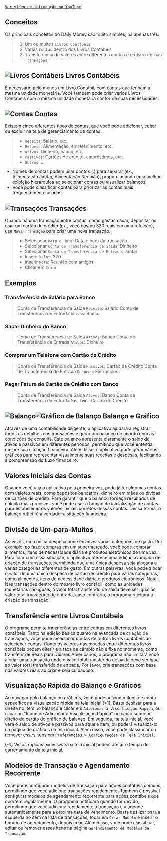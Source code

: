 
[`Ver vídeo de introdução no YouTube`](https://youtu.be/uN3GkA_Afuw)

## Conceitos

Os principais conceitos do Daily Money são muito simples, há apenas três:

> 1. Um ou muitos `Livros Contábeis`
> 2. Várias `Contas` dentro dos Livros Contábeis
> 3. Transferência de valores entre diferentes contas e registro dessas `Transações`

## ![Livros Contábeis](icon:///notebook-multiple) Livros Contábeis

É necessário pelo menos um Livro Contábil, com contas que tenham a mesma unidade monetária. Você também pode criar vários Livros Contábeis com a mesma unidade monetária conforme suas necessidades.

## ![Contas](icon:///bookmark-multiple) Contas

Existem cinco diferentes tipos de contas, que você pode adicionar, editar ou excluir na tela de gerenciamento de contas.

> - `Receita`: Salário, etc.
> - `Despesa`: Alimentação, entretenimento, etc.
> - `Ativos`: Dinheiro, banco, etc.
> - `Passivos`: Cartões de crédito, empréstimos, etc.
> - `Outros`: ...

* Nomes de contas podem usar pontos (.) para separar (ex., Alimentação.Jantar, Alimentação.Reunião), proporcionando uma melhor exibição hierárquica ao selecionar contas ou visualizar balanços.
* Você pode classificar contas para priorizar as contas mais frequentemente usadas.

## ![Transações](icon:///receipt) Transações 

Quando há uma transação entre contas, como gastar, sacar, depositar ou usar um cartão de crédito (ex., você gastou 320 reais em uma refeição), use `Nova Transação` para criar uma nova transação.
> - Selecionar `Data e Hora`: Data e hora da transação.
> - Selecionar `Conta de Transferência de Saída`: Dinheiro
> - Selecionar `Conta de Transferência de Entrada`: Jantar
> - Inserir `Valor`: 320
> - Inserir `Nota`: Reunião com amigos
> - Clicar em `Criar`

## Exemplos

### Transferência de Salário para Banco

> Conta de Transferência de Saída `Receita`: Salário
> Conta de Transferência de Entrada `Ativos`: Banco

### Sacar Dinheiro do Banco

> Conta de Transferência de Saída `Ativos`: Banco
> Conta de Transferência de Entrada `Ativos`: Dinheiro

### Comprar um Telefone com Cartão de Crédito

> Conta de Transferência de Saída `Passivos`: Cartão de Crédito
> Conta de Transferência de Entrada `Despesa`: Eletrônicos

### Pagar Fatura do Cartão de Crédito com Banco

> Conta de Transferência de Saída `Ativos`: Banco 
> Conta de Transferência de Entrada `Passivos`: Cartão de Crédito

## ![Balanço](icon:///scale-balance)![Gráfico de Balanço](icon:///chart-pie) Balanço e Gráfico

Através de uma contabilidade diligente, o aplicativo ajudará a registrar todos os detalhes das transações e gerar um balanço de acordo com as condições de consulta. Este balanço apresenta claramente o saldo de ativos e passivos em diferentes períodos, permitindo que você entenda melhor sua situação financeira. Além disso, o aplicativo pode gerar vários gráficos para representar visualmente suas receitas e despesas, facilitando a compreensão do fluxo financeiro.

## Valores Iniciais das Contas

Quando você usa o aplicativo pela primeira vez, pode já ter algumas contas com valores reais, como depósitos bancários, dinheiro em mãos ou dívidas de cartões de crédito. Para garantir que o balanço forneça resultados de cálculo mais precisos, você pode usar a função de inicialização de contas para estabelecer os valores iniciais corretos dessas contas. Dessa forma, o balanço refletirá a verdadeira situação financeira.

## Divisão de Um-para-Muitos

Às vezes, uma única despesa pode envolver várias categorias de gasto. Por exemplo, ao fazer compras em um supermercado, você pode comprar alimentos, itens de necessidade diária e produtos eletrônicos de uma vez. Para lidar com essa situação, o aplicativo oferece uma edição avançada de criação de transações, permitindo que uma única despesa seja alocada a várias categorias diferentes de gasto. Em outras palavras, você pode alocar o valor de uma única despesa de cartão de crédito para várias categorias, como alimentos, itens de necessidade diária e produtos eletrônicos. Nota: Nas transações dentro do mesmo livro contábil, como as unidades monetárias são iguais, o valor total transferido de saída deve ser igual ao valor total transferido de entrada, caso contrário, o programa rejeitará a criação da transação.

## Transferência entre Livros Contábeis

O programa permite transferências entre contas em diferentes livros contábeis. Tanto na edição básica quanto na avançada de criação de transações, você pode selecionar contas de outros livros contábeis ao selecionar contas. Como os valores das moedas entre diferentes livros contábeis podem diferir e a taxa de câmbio não é fixa no momento, como transferir de Reais para Dólares Americanos, o programa não limitará você a criar uma transação onde o valor total transferido de saída deve ser igual ao valor total transferido de entrada. Por favor, crie transações com base nos valores reais ao criar e seja cuidadoso.

## Visualização Rápida do Balanço e Gráficos

Ao navegar pelo balanço ou gráficos, você pode adicionar itens de conta específicos à visualização rápida na tela inicial [*1]. Basta deslizar para a direita no item no balanço e clicar em `Adicionar à Visualização Rápida`, ou clicar no "Ícone de Adicionar à Visualização Rápida" no canto superior direito do cartão do gráfico de balanço. Em seguida, na tela inicial, você verá o saldo de ativos e passivos para aquele item, ou poderá visualizá-lo na página de gráficos da tela inicial. Além disso, você pode classificar ou remover esses itens em `Preferências > Configurações da Tela Inicial`.

[*1] Vistas rápidas excessivas na tela inicial podem afetar o tempo de carregamento da tela inicial.

## Modelos de Transação e Agendamento Recorrente

Você pode configurar modelos de transação para ações contábeis comuns, permitindo que você adicione transações rapidamente. Também é possível configurar modelos de agendamento recorrente para ações contábeis que ocorrem regularmente. O programa notificará quando for devido, permitindo que você adicione rapidamente a transação e a agende automaticamente para a próxima data de vencimento. Basta deslizar para a esquerda no item na lista de transações, tocar em `Criar Modelo` e inserir o horário de agendamento, depois criar. Além disso, você pode classificar, editar ou remover esses itens na página `Gerenciamento de Modelos de Transação`.

